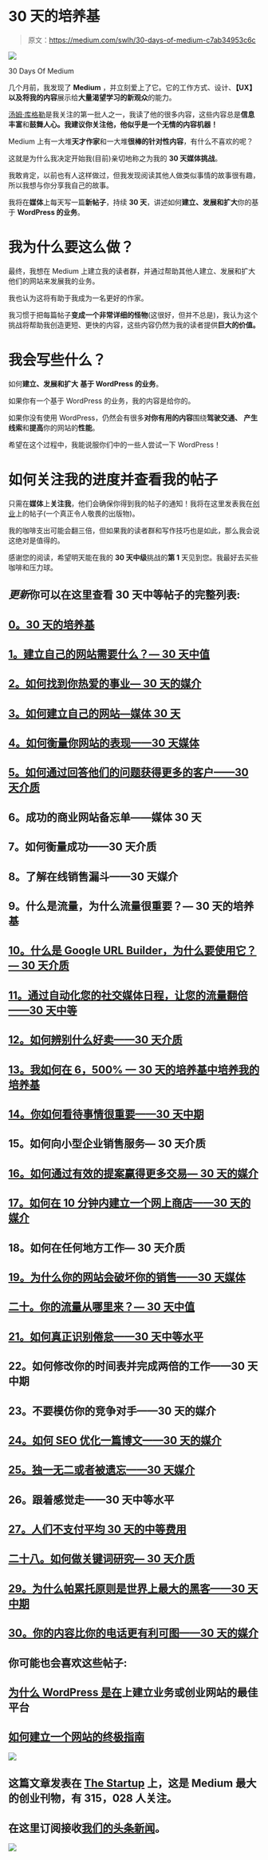 # 30 天的培养基

> 原文：<https://medium.com/swlh/30-days-of-medium-c7ab34953c6c>

![](img/81d602a46c2eeb1013c064a3029caa97.png)

30 Days Of Medium

几个月前，我发现了 **Medium** ，并立刻爱上了它。它的工作方式、设计、**【UX】**以及**将我的内容**展示给**大量渴望学习的新观众**的能力。

[汤姆·库格勒](https://medium.com/u/caa51e5ba081?source=post_page-----c7ab34953c6c--------------------------------)是我关注的第一批人之一，我读了他的很多内容，这些内容总是**信息丰富**和**鼓舞人心。我建议你关注他，他似乎是一个无情的内容机器！**

Medium 上有一大堆**天才作家**和一大堆**很棒的针对性内容**，有什么不喜欢的呢？

这就是为什么我决定开始我(目前)亲切地称之为我的 **30 天媒体挑战**。

我敢肯定，以前也有人这样做过，但我发现阅读其他人做类似事情的故事很有趣，所以我想与你分享我自己的故事。

我将在**媒体**上每天写一篇**新帖子**，持续 **30 天**，讲述如何**建立、发展和扩大**你的基于 **WordPress 的业务**。

# 我为什么要这么做？

最终，我想在 Medium 上建立我的读者群，并通过帮助其他人建立、发展和扩大他们的网站来发展我的业务。

我也认为这将有助于我成为一名更好的作家。

我习惯于把每篇帖子**变成一个非常详细的怪物**(这很好，但并不总是)，我认为这个挑战将帮助我创造更短、更快的内容，这些内容仍然为我的读者提供**巨大的价值。**

# 我会写些什么？

如何**建立、发展和扩大** **基于 WordPress 的业务**。

如果你有一个基于 WordPress 的业务，我的内容是给你的。

如果你没有使用 WordPress，仍然会有很多**对你有用的内容**围绕**驾驶交通、** **产生线索**和**提高**你的网站的**性能**。

希望在这个过程中，我能说服你们中的一些人尝试一下 WordPress！

# 如何关注我的进度并查看我的帖子

只需在**媒体**上**关注我**，他们会确保你得到我的帖子的通知！我将在这里发表我在[创业](https://medium.com/u/f0236d5369c?source=post_page-----c7ab34953c6c--------------------------------)上的帖子(一个真正令人敬畏的出版物)。

我的咖啡支出可能会翻三倍，但如果我的读者群和写作技巧也是如此，那么我会说这绝对是值得的。

感谢您的阅读，希望明天能在我的 **30 天中级**挑战的**第 1** 天见到您。我最好去买些咖啡和压力球。

## *更新*你可以在这里查看 30 天中等帖子的完整列表:

## [0。30 天的培养基](/swlh/30-days-of-medium-c7ab34953c6c)

## [1。建立自己的网站需要什么？— 30 天中值](/swlh/1-what-do-you-need-to-build-your-own-website-30-days-of-medium-1ed1ad4e505c)

## [2。如何找到你热爱的事业— 30 天的媒介](/swlh/2-how-to-find-a-business-you-love-30-days-of-medium-cb7a4a702d1b)

## [3。如何建立自己的网站—媒体 30 天](/swlh/3-how-to-build-your-own-website-30-days-of-medium-587f994672ec)

## [4。如何衡量你网站的表现——30 天媒体](/swlh/4-how-to-measure-your-websites-performance-30-days-of-medium-75e650969695)

## [5。如何通过回答他们的问题获得更多的客户——30 天介质](/swlh/5-how-to-get-more-customers-by-answering-their-questions-30-days-of-medium-b462d237533e)

## 6。成功的商业网站备忘单——媒体 30 天

## 7。如何衡量成功——30 天介质

## 8。了解在线销售漏斗——30 天媒介

## 9。什么是流量，为什么流量很重要？— 30 天的培养基

## [10。什么是 Google URL Builder，为什么要使用它？— 30 天介质](/swlh/10-what-is-google-url-builder-and-why-should-you-use-it-30-days-of-medium-402eb778e394)

## [11。通过自动化您的社交媒体日程，让您的流量翻倍——30 天中等](/swlh/11-double-your-traffic-by-automating-your-social-media-schedule-30-days-of-medium-ac9aa74f7927)

## [12。如何辨别什么好卖——30 天介质](/swlh/12-how-to-tell-what-sells-30-days-of-medium-ba3291d029d2)

## [13。我如何在 6，500% — 30 天的培养基中培养我的培养基](/swlh/13-how-i-grew-my-medium-following-6500-30-days-of-medium-c9d2d6f80b51)

## [14。你如何看待事情很重要——30 天中期](/swlh/14-how-you-look-at-things-matters-30-days-of-medium-f641b9733b90)

## 15。如何向小型企业销售服务— 30 天介质

## [16。如何通过有效的提案赢得更多交易— 30 天的媒介](/swlh/16-how-to-win-more-deals-with-effective-proposals-30-days-of-medium-481f16bbc86f)

## [17。如何在 10 分钟内建立一个网上商店——30 天的媒介](/swlh/17-how-to-setup-an-online-store-in-10-minutes-30-days-of-medium-a4f955e9b493)

## 18。如何在任何地方工作— 30 天介质

## [19。为什么你的网站会破坏你的销售——30 天媒体](/swlh/19-is-your-website-sabotaging-your-sales-30-days-of-medium-f63bdbdb350)

## [二十。你的流量从哪里来？— 30 天中值](/swlh/20-where-does-your-traffic-come-from-30-days-of-medium-a9b2d2c088bb)

## [21。如何真正识别倦怠——30 天中等水平](/swlh/21-how-to-actually-recognise-burnout-30-days-of-medium-7972a7a7a89e)

## 22。如何修改你的时间表并完成两倍的工作——30 天中期

## 23。不要模仿你的竞争对手——30 天的媒介

## [24。如何 SEO 优化一篇博文——30 天的媒介](/swlh/24-how-to-seo-optimise-a-blog-post-30-days-of-medium-80180eba4e8b)

## [25。独一无二或者被遗忘——30 天媒介](/swlh/25-be-unique-or-be-forgotten-30-days-of-medium-dc022acf27c1)

## 26。跟着感觉走——30 天中等水平

## [27。人们不支付平均 30 天的中等费用](/swlh/27-people-dont-pay-for-average-30-days-of-medium-85373a9fb8de)

## [二十八。如何做关键词研究— 30 天介质](/swlh/28-how-to-do-keyword-research-30-days-of-medium-5fd0fc0f5523)

## [29。为什么帕累托原则是世界上最大的黑客——30 天中期](/swlh/29-why-the-pareto-principle-is-the-worlds-biggest-hack-30-days-of-medium-1c225f5c8aa1)

## [30。你的内容比你的电话更有利可图——30 天的媒介](/swlh/30-you-dont-need-to-do-outbound-30-days-of-medium-5bd0a0d34e61)

## 你可能也会喜欢这些帖子:

## [为什么 WordPress 是在](/swlh/why-wordpress-is-the-best-platform-to-build-your-business-or-startup-website-on-df3fe932fad7)上建立业务或创业网站的最佳平台

## [如何建立一个网站的终极指南](https://www.squareinternet.co/how-to-build-a-website-ultimate-guide/)

[![](img/308a8d84fb9b2fab43d66c117fcc4bb4.png)](https://medium.com/swlh)

## 这篇文章发表在 [The Startup](https://medium.com/swlh) 上，这是 Medium 最大的创业刊物，有 315，028 人关注。

## 在这里订阅接收[我们的头条新闻](http://growthsupply.com/the-startup-newsletter/)。

[![](img/b0164736ea17a63403e660de5dedf91a.png)](https://medium.com/swlh)